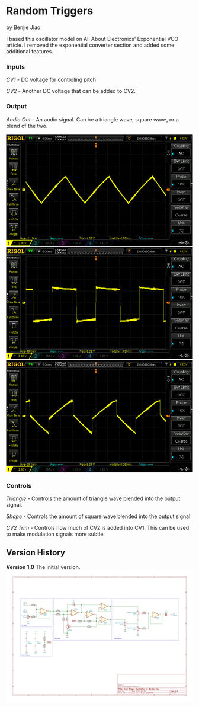 # Random Triggers
by Benjie Jiao

I based this oscillator model on All About Electronics' Exponential VCO article. I removed the exponential converter section and added some additional features.

### Inputs

*CV1* - DC voltage for controling pitch

*CV2* - Another DC voltage that can be added to CV2. 

### Output

*Audio Out* - An audio signal. Can be a triangle wave, square wave, or a blend of the two.

<img src="./Images/Scope - Triangle.png">

<img src="./Images/Scope - Square.png">

<img src="./Images/Scope - Blend.png">

### Controls

*Triangle* - Controls the amount of triangle wave blended into the output signal.

*Shape* - Controls the amount of square wave blended into the output signal. 

*CV2 Trim* - Controls how much of CV2 is added into CV1. This can be used to make modulation signals more subtle.

## Version History

**Version 1.0**
The initial version.
<img src="./DualShapeOscillator v1.0.svg">
